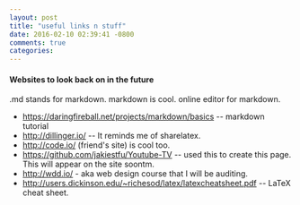```yaml
---
layout: post
title: "useful links n stuff"
date: 2016-02-10 02:39:41 -0800
comments: true
categories: 
---
```

#### Websites to look back on in the future
.md stands for markdown. markdown is cool. online editor for markdown. 

- https://daringfireball.net/projects/markdown/basics  -- markdown tutorial
- http://dillinger.io/ -- It reminds me of sharelatex.
- http://code.io/ (friend's site) is cool too. 
- https://github.com/jakiestfu/Youtube-TV -- used this to create this page. This will appear on the site soontm.
- http://wdd.io/ - aka web design course that I will be auditing.
- http://users.dickinson.edu/~richesod/latex/latexcheatsheet.pdf -- LaTeX cheat sheet. 



